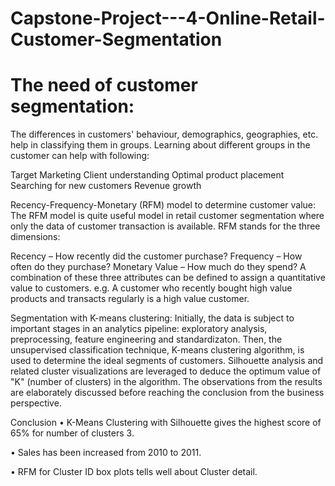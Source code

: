# Capstone-Project---4-Online-Retail-Customer-Segmentation

# **The need of customer segmentation:**


The differences in customers' behaviour, demographics, geographies, etc. help in classifying them in groups. Learning about different groups in the customer can help with following:

Target Marketing Client understanding Optimal product placement Searching for new customers Revenue growth

Recency-Frequency-Monetary (RFM) model to determine customer value:
The RFM model is quite useful model in retail customer segmentation where only the data of customer transaction is available. RFM stands for the three dimensions:

Recency – How recently did the customer purchase? Frequency – How often do they purchase? Monetary Value – How much do they spend? A combination of these three attributes can be defined to assign a quantitative value to customers. e.g. A customer who recently bought high value products and transacts regularly is a high value customer.

Segmentation with K-means clustering:
Initially, the data is subject to important stages in an analytics pipeline: exploratory analysis, preprocessing, feature engineering and standardizaton. Then, the unsupervised classification technique, K-means clustering algorithm, is used to determine the ideal segments of customers. Silhouette analysis and related cluster visualizations are leveraged to deduce the optimum value of "K" (number of clusters) in the algorithm. The observations from the results are elaborately discussed before reaching the conclusion from the business perspective.

Conclusion
• K-Means Clustering with Silhouette gives the highest score of 65% for number of clusters 3.

• Sales has been increased from 2010 to 2011.

• RFM for Cluster ID box plots tells well about Cluster detail.
